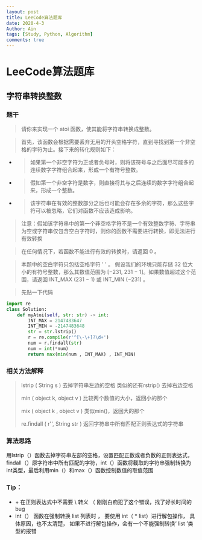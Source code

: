 ```yaml
---
layout: post
title: LeeCode算法题库
date: 2020-4-3
Author: Ain
tags: [Study, Python, Algorithm]
comments: true
---
```


# LeeCode算法题库

## 字符串转换整数 

### 题干

> 请你来实现一个 atoi 函数，使其能将字符串转换成整数。

> 首先，该函数会根据需要丢弃无用的开头空格字符，直到寻找到第一个非空格的字符为止。接下来的转化规则如下：

- > 如果第一个非空字符为正或者负号时，则将该符号与之后面尽可能多的连续数字字符组合起来，形成一个有符号整数。

- > 假如第一个非空字符是数字，则直接将其与之后连续的数字字符组合起来，形成一个整数。

- > 该字符串在有效的整数部分之后也可能会存在多余的字符，那么这些字符可以被忽略，它们对函数不应该造成影响。

> 注意：假如该字符串中的第一个非空格字符不是一个有效整数字符、字符串为空或字符串仅包含空白字符时，则你的函数不需要进行转换，即无法进行有效转换

> 在任何情况下，若函数不能进行有效的转换时，请返回 0 。

> 本题中的空白字符只包括空格字符 ' ' 。
> 假设我们的环境只能存储 32 位大小的有符号整数，那么其数值范围为 [−231,  231 − 1]。如果数值超过这个范围，请返回  INT_MAX (231 − 1) 或 INT_MIN (−231) 。



> 先贴一下代码

```python
import re
class Solution:
    def myAtoi(self, str: str) -> int:
        INT_MAX = 2147483647  
        INT_MIN = -2147483648
        str = str.lstrip()
        r = re.compile(r'^[\-\+]?\d+')
        num = r.findall(str)
        num = int(*num)
        return max(min(num , INT_MAX) , INT_MIN)
```

### 相关方法解释

> lstrip ( String s )  去掉字符串左边的空格 类似的还有rstrip() 去掉右边空格
>
> min ( object k, object v )  比较两个数值的大小，返回小的那个
>
> mix ( object k , object v )  类似min()，返回大的那个
>
> re.findall ( r'', String str )  返回字符串中所有匹配正则表达式的字符串

### 算法思路

​	用lstrip（）函数去掉字符串左部的空格，设置匹配正数或者负数的正则表达式，findall（）原字符串中所有匹配的字符，int（）函数将截取的字符串强制转换为int类型，最后利用min（）和max（）函数控制数值的取值范围

### Tip：

- \+	在正则表达式中不需要 \\ 转义  （ 刚刚白痴犯了这个错误，找了好长时间的bug
- int（） 函数在强制转换 list 列表时 ， 要使用 int（ * list）进行解包操作， 具体原因，也不太清楚， 如果不进行解包操作，会有一个不能强制转换‘ list ’类型的报错

 

